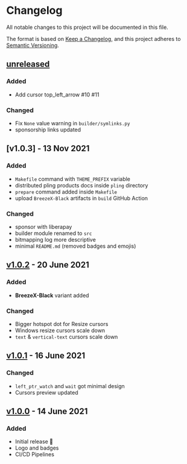 # Changelog

All notable changes to this project will be documented in this file.

The format is based on [Keep a Changelog](https://keepachangelog.com/en/1.0.0/),
and this project adheres to [Semantic Versioning](https://semver.org/spec/v2.0.0.html).

## [unreleased]

### Added

- Add cursor top_left_arrow #10 #11

### Changed

- Fix `None` value warning in `builder/symlinks.py`
- sponsorship links updated

## [v1.0.3] - 13 Nov 2021

### Added

- `Makefile` command with `THEME_PREFIX` variable
- distributed pling products docs inside `pling` directory
- `prepare` command added inside `Makefile`
- upload `BreezeX-Black` artifacts in `build` GitHub Action

### Changed

- sponsor with liberapay
- builder module renamed to `src`
- bitmapping log more descriptive
- minimal `README.md` (removed badges and emojis)

## [v1.0.2] - 20 June 2021

### Added

- **BreezeX-Black** variant added

### Changed

- Bigger hotspot dot for Resize cursors
- Windows resize cursors scale down
- `text` & `vertical-text` cursors scale down

## [v1.0.1] - 16 June 2021

### Changed

- `left_ptr_watch` and `wait` got minimal design
- Cursors preview updated

## [v1.0.0] - 14 June 2021

### Added

- Initial release 🎊
- Logo and badges
- CI/CD Pipelines

[unreleased]: https://github.com/ful1e5/BreezeX_Cursor/compare/v1.0.2...main
[v1.0.2]: https://github.com/ful1e5/BreezeX_Cursor/compare/v1.0.1...v1.0.2
[v1.0.1]: https://github.com/ful1e5/BreezeX_Cursor/compare/v1.0.0...v1.0.1
[v1.0.0]: https://github.com/ful1e5/BreezeX_Cursor/tree/v1.0.0
